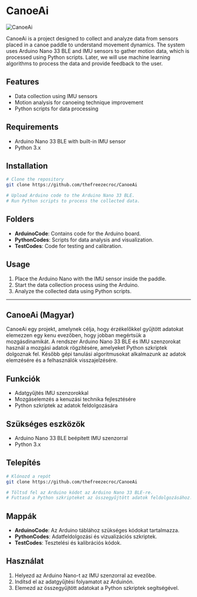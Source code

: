 # CanoeAi

![CanoeAi](https://github.com/user-attachments/assets/a45f8860-4d18-43a5-86e5-a9b523071f4e)

CanoeAi is a project designed to collect and analyze data from sensors placed in a canoe paddle to understand movement dynamics. The system uses Arduino Nano 33 BLE and IMU sensors to gather motion data, which is processed using Python scripts. Later, we will use machine learning algorithms to process the data and provide feedback to the user.

## Features
- Data collection using IMU sensors
- Motion analysis for canoeing technique improvement
- Python scripts for data processing

## Requirements
- Arduino Nano 33 BLE with built-in IMU sensor
- Python 3.x

## Installation
```sh
# Clone the repository
git clone https://github.com/thefreezecroc/CanoeAi

# Upload Arduino code to the Arduino Nano 33 BLE.
# Run Python scripts to process the collected data.
```

## Folders
- **ArduinoCode**: Contains code for the Arduino board.
- **PythonCodes**: Scripts for data analysis and visualization.
- **TestCodes**: Code for testing and calibration.

## Usage
1. Place the Arduino Nano with the IMU sensor inside the paddle.
2. Start the data collection process using the Arduino.
3. Analyze the collected data using Python scripts.

---

## CanoeAi (Magyar)

CanoeAi egy projekt, amelynek célja, hogy érzékelőkkel gyűjtött adatokat elemezzen egy kenu evezőben, hogy jobban megértsük a mozgásdinamikát. A rendszer Arduino Nano 33 BLE és IMU szenzorokat használ a mozgási adatok rögzítésére, amelyeket Python szkriptek dolgoznak fel. Később gépi tanulási algoritmusokat alkalmazunk az adatok elemzésére és a felhasználók visszajelzésére.

## Funkciók
- Adatgyűjtés IMU szenzorokkal
- Mozgáselemzés a kenuzási technika fejlesztésére
- Python szkriptek az adatok feldolgozására

## Szükséges eszközök
- Arduino Nano 33 BLE beépített IMU szenzorral
- Python 3.x

## Telepítés
```sh
# Klónozd a repót
git clone https://github.com/thefreezecroc/CanoeAi

# Töltsd fel az Arduino kódot az Arduino Nano 33 BLE-re.
# Futtasd a Python szkripteket az összegyűjtött adatok feldolgozásához.
```

## Mappák
- **ArduinoCode**: Az Arduino táblához szükséges kódokat tartalmazza.
- **PythonCodes**: Adatfeldolgozási és vizualizációs szkriptek.
- **TestCodes**: Tesztelési és kalibrációs kódok.

## Használat
1. Helyezd az Arduino Nano-t az IMU szenzorral az evezőbe.
2. Indítsd el az adatgyűjtési folyamatot az Arduinón.
3. Elemezd az összegyűjtött adatokat a Python szkriptek segítségével.
